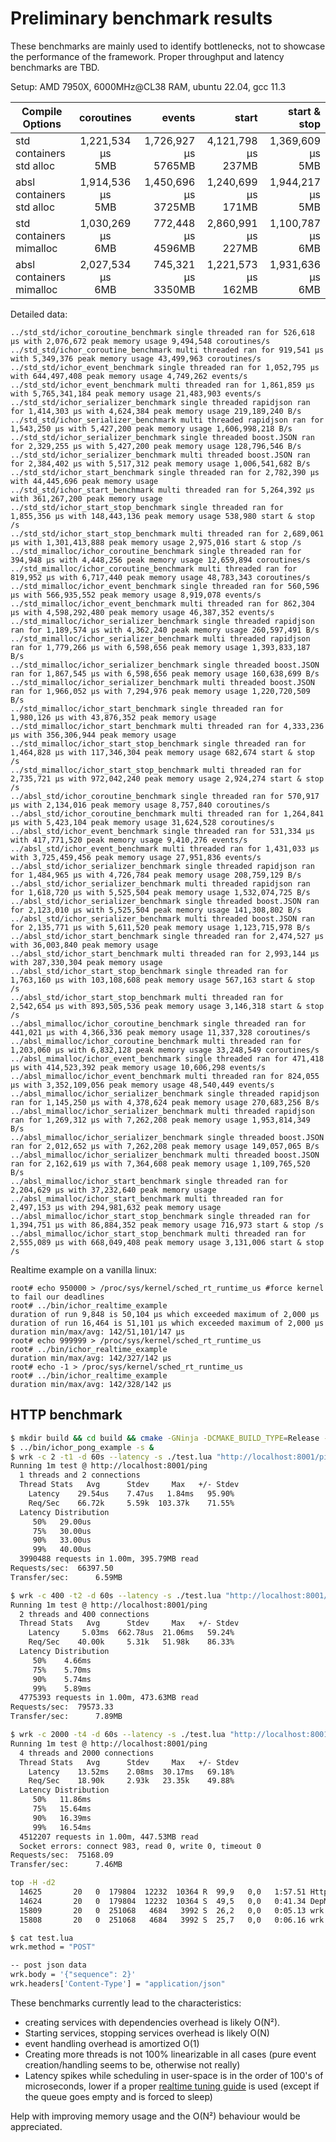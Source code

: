 # Preliminary benchmark results
These benchmarks are mainly used to identify bottlenecks, not to showcase the performance of the framework. Proper throughput and latency benchmarks are TBD.

Setup: AMD 7950X, 6000MHz@CL38 RAM, ubuntu 22.04, gcc 11.3

| Compile<br/>Options           |      coroutines      |                  events |                  start |         start & stop | 
|-------------------------------|:--------------------:|------------------------:|-----------------------:|---------------------:|
| std containers<br/>std alloc  | 1,221,534 µs<br/>5MB | 1,726,927 µs<br/>5765MB | 4,121,798 µs<br/>237MB | 1,369,609 µs<br/>5MB |
| absl containers<br/>std alloc | 1,914,536 µs<br/>5MB | 1,450,696 µs<br/>3725MB | 1,240,699 µs<br/>171MB | 1,944,217 µs<br/>5MB |
| std containers<br/>mimalloc   | 1,030,269 µs<br/>6MB |   772,448 µs<br/>4596MB | 2,860,991 µs<br/>227MB | 1,100,787 µs<br/>6MB |
| absl containers<br/>mimalloc  | 2,027,534 µs<br/>6MB |   745,321 µs<br/>3350MB | 1,221,573 µs<br/>162MB | 1,931,636 µs<br/>6MB |

Detailed data:
```
../std_std/ichor_coroutine_benchmark single threaded ran for 526,618 µs with 2,076,672 peak memory usage 9,494,548 coroutines/s
../std_std/ichor_coroutine_benchmark multi threaded ran for 919,541 µs with 5,349,376 peak memory usage 43,499,963 coroutines/s
../std_std/ichor_event_benchmark single threaded ran for 1,052,795 µs with 644,497,408 peak memory usage 4,749,262 events/s
../std_std/ichor_event_benchmark multi threaded ran for 1,861,859 µs with 5,765,341,184 peak memory usage 21,483,903 events/s
../std_std/ichor_serializer_benchmark single threaded rapidjson ran for 1,414,303 µs with 4,624,384 peak memory usage 219,189,240 B/s
../std_std/ichor_serializer_benchmark multi threaded rapidjson ran for 1,543,250 µs with 5,427,200 peak memory usage 1,606,998,218 B/s
../std_std/ichor_serializer_benchmark single threaded boost.JSON ran for 2,329,255 µs with 5,427,200 peak memory usage 128,796,546 B/s
../std_std/ichor_serializer_benchmark multi threaded boost.JSON ran for 2,384,402 µs with 5,517,312 peak memory usage 1,006,541,682 B/s
../std_std/ichor_start_benchmark single threaded ran for 2,782,390 µs with 44,445,696 peak memory usage
../std_std/ichor_start_benchmark multi threaded ran for 5,264,392 µs with 361,267,200 peak memory usage
../std_std/ichor_start_stop_benchmark single threaded ran for 1,855,356 µs with 148,443,136 peak memory usage 538,980 start & stop /s
../std_std/ichor_start_stop_benchmark multi threaded ran for 2,689,061 µs with 1,301,413,888 peak memory usage 2,975,016 start & stop /s
../std_mimalloc/ichor_coroutine_benchmark single threaded ran for 394,948 µs with 4,448,256 peak memory usage 12,659,894 coroutines/s
../std_mimalloc/ichor_coroutine_benchmark multi threaded ran for 819,952 µs with 6,717,440 peak memory usage 48,783,343 coroutines/s
../std_mimalloc/ichor_event_benchmark single threaded ran for 560,596 µs with 566,935,552 peak memory usage 8,919,078 events/s
../std_mimalloc/ichor_event_benchmark multi threaded ran for 862,304 µs with 4,598,292,480 peak memory usage 46,387,352 events/s
../std_mimalloc/ichor_serializer_benchmark single threaded rapidjson ran for 1,189,574 µs with 4,362,240 peak memory usage 260,597,491 B/s
../std_mimalloc/ichor_serializer_benchmark multi threaded rapidjson ran for 1,779,266 µs with 6,598,656 peak memory usage 1,393,833,187 B/s
../std_mimalloc/ichor_serializer_benchmark single threaded boost.JSON ran for 1,867,545 µs with 6,598,656 peak memory usage 160,638,699 B/s
../std_mimalloc/ichor_serializer_benchmark multi threaded boost.JSON ran for 1,966,052 µs with 7,294,976 peak memory usage 1,220,720,509 B/s
../std_mimalloc/ichor_start_benchmark single threaded ran for 1,980,126 µs with 43,876,352 peak memory usage
../std_mimalloc/ichor_start_benchmark multi threaded ran for 4,333,236 µs with 356,306,944 peak memory usage
../std_mimalloc/ichor_start_stop_benchmark single threaded ran for 1,464,828 µs with 117,346,304 peak memory usage 682,674 start & stop /s
../std_mimalloc/ichor_start_stop_benchmark multi threaded ran for 2,735,721 µs with 972,042,240 peak memory usage 2,924,274 start & stop /s
../absl_std/ichor_coroutine_benchmark single threaded ran for 570,917 µs with 2,134,016 peak memory usage 8,757,840 coroutines/s
../absl_std/ichor_coroutine_benchmark multi threaded ran for 1,264,841 µs with 5,423,104 peak memory usage 31,624,528 coroutines/s
../absl_std/ichor_event_benchmark single threaded ran for 531,334 µs with 417,771,520 peak memory usage 9,410,276 events/s
../absl_std/ichor_event_benchmark multi threaded ran for 1,431,033 µs with 3,725,459,456 peak memory usage 27,951,836 events/s
../absl_std/ichor_serializer_benchmark single threaded rapidjson ran for 1,484,965 µs with 4,726,784 peak memory usage 208,759,129 B/s
../absl_std/ichor_serializer_benchmark multi threaded rapidjson ran for 1,618,720 µs with 5,525,504 peak memory usage 1,532,074,725 B/s
../absl_std/ichor_serializer_benchmark single threaded boost.JSON ran for 2,123,010 µs with 5,525,504 peak memory usage 141,308,802 B/s
../absl_std/ichor_serializer_benchmark multi threaded boost.JSON ran for 2,135,771 µs with 5,611,520 peak memory usage 1,123,715,978 B/s
../absl_std/ichor_start_benchmark single threaded ran for 2,474,527 µs with 36,003,840 peak memory usage
../absl_std/ichor_start_benchmark multi threaded ran for 2,993,144 µs with 287,330,304 peak memory usage
../absl_std/ichor_start_stop_benchmark single threaded ran for 1,763,160 µs with 103,108,608 peak memory usage 567,163 start & stop /s
../absl_std/ichor_start_stop_benchmark multi threaded ran for 2,542,654 µs with 893,505,536 peak memory usage 3,146,318 start & stop /s
../absl_mimalloc/ichor_coroutine_benchmark single threaded ran for 441,021 µs with 4,366,336 peak memory usage 11,337,328 coroutines/s
../absl_mimalloc/ichor_coroutine_benchmark multi threaded ran for 1,203,060 µs with 6,832,128 peak memory usage 33,248,549 coroutines/s
../absl_mimalloc/ichor_event_benchmark single threaded ran for 471,418 µs with 414,523,392 peak memory usage 10,606,298 events/s
../absl_mimalloc/ichor_event_benchmark multi threaded ran for 824,055 µs with 3,352,109,056 peak memory usage 48,540,449 events/s
../absl_mimalloc/ichor_serializer_benchmark single threaded rapidjson ran for 1,145,250 µs with 4,378,624 peak memory usage 270,683,256 B/s
../absl_mimalloc/ichor_serializer_benchmark multi threaded rapidjson ran for 1,269,312 µs with 7,262,208 peak memory usage 1,953,814,349 B/s
../absl_mimalloc/ichor_serializer_benchmark single threaded boost.JSON ran for 2,012,652 µs with 7,262,208 peak memory usage 149,057,065 B/s
../absl_mimalloc/ichor_serializer_benchmark multi threaded boost.JSON ran for 2,162,619 µs with 7,364,608 peak memory usage 1,109,765,520 B/s
../absl_mimalloc/ichor_start_benchmark single threaded ran for 2,204,629 µs with 37,232,640 peak memory usage
../absl_mimalloc/ichor_start_benchmark multi threaded ran for 2,497,153 µs with 294,981,632 peak memory usage
../absl_mimalloc/ichor_start_stop_benchmark single threaded ran for 1,394,751 µs with 86,884,352 peak memory usage 716,973 start & stop /s
../absl_mimalloc/ichor_start_stop_benchmark multi threaded ran for 2,555,089 µs with 668,049,408 peak memory usage 3,131,006 start & stop /s
```

Realtime example on a vanilla linux:
```
root# echo 950000 > /proc/sys/kernel/sched_rt_runtime_us #force kernel to fail our deadlines
root# ../bin/ichor_realtime_example 
duration of run 9,848 is 50,104 µs which exceeded maximum of 2,000 µs
duration of run 16,464 is 51,101 µs which exceeded maximum of 2,000 µs
duration min/max/avg: 142/51,101/147 µs
root# echo 999999 > /proc/sys/kernel/sched_rt_runtime_us
root# ../bin/ichor_realtime_example 
duration min/max/avg: 142/327/142 µs
root# echo -1 > /proc/sys/kernel/sched_rt_runtime_us
root# ../bin/ichor_realtime_example 
duration min/max/avg: 142/328/142 µs

```

## HTTP benchmark

```bash
$ mkdir build && cd build && cmake -GNinja -DCMAKE_BUILD_TYPE=Release -DICHOR_ARCH_OPTIMIZATION=X86_64_AVX2 -DICHOR_USE_ABSEIL=ON -DICHOR_USE_BOOST_BEAST=ON .. && ninja
$ ../bin/ichor_pong_example -s &
$ wrk -c 2 -t1 -d 60s --latency -s ./test.lua "http://localhost:8001/ping"
Running 1m test @ http://localhost:8001/ping
  1 threads and 2 connections
  Thread Stats   Avg      Stdev     Max   +/- Stdev
    Latency    29.54us    7.47us   1.84ms   95.90%
    Req/Sec    66.72k     5.59k  103.37k    71.55%
  Latency Distribution
     50%   29.00us
     75%   30.00us
     90%   33.00us
     99%   40.00us
  3990488 requests in 1.00m, 395.79MB read
Requests/sec:  66397.50
Transfer/sec:      6.59MB
```
```bash
$ wrk -c 400 -t2 -d 60s --latency -s ./test.lua "http://localhost:8001/ping"
Running 1m test @ http://localhost:8001/ping
  2 threads and 400 connections
  Thread Stats   Avg      Stdev     Max   +/- Stdev
    Latency     5.03ms  662.78us  21.06ms   59.24%
    Req/Sec    40.00k     5.31k   51.98k    86.33%
  Latency Distribution
     50%    4.66ms
     75%    5.70ms
     90%    5.74ms
     99%    5.89ms
  4775393 requests in 1.00m, 473.63MB read
Requests/sec:  79573.33
Transfer/sec:      7.89MB
```
```bash
$ wrk -c 2000 -t4 -d 60s --latency -s ./test.lua "http://localhost:8001/ping"
Running 1m test @ http://localhost:8001/ping
  4 threads and 2000 connections
  Thread Stats   Avg      Stdev     Max   +/- Stdev
    Latency    13.52ms    2.08ms  30.17ms   69.18%
    Req/Sec    18.90k     2.93k   23.35k    49.88%
  Latency Distribution
     50%   11.86ms
     75%   15.64ms
     90%   16.39ms
     99%   16.54ms
  4512207 requests in 1.00m, 447.53MB read
  Socket errors: connect 983, read 0, write 0, timeout 0
Requests/sec:  75168.09
Transfer/sec:      7.46MB
```
```bash
top -H -d2
  14625       20   0  179804  12232  10364 R  99,9   0,0   1:57.51 HttpCon #3
  14624       20   0  179804  12232  10364 S  49,5   0,0   0:41.34 DepMan #0
  15809       20   0  251068   4684   3992 S  26,2   0,0   0:05.13 wrk
  15808       20   0  251068   4684   3992 S  25,7   0,0   0:06.16 wrk
```
```bash
$ cat test.lua
wrk.method = "POST"

-- post json data
wrk.body = '{"sequence": 2}'
wrk.headers['Content-Type'] = "application/json"
```

These benchmarks currently lead to the characteristics:
* creating services with dependencies overhead is likely O(N²).
* Starting services, stopping services overhead is likely O(N)
* event handling overhead is amortized O(1)
* Creating more threads is not 100% linearizable in all cases (pure event creation/handling seems to be, otherwise not really)
* Latency spikes while scheduling in user-space is in the order of 100's of microseconds, lower if a proper [realtime tuning guide](https://rigtorp.se/low-latency-guide/) is used (except if the queue goes empty and is forced to sleep)

Help with improving memory usage and the O(N²) behaviour would be appreciated.
